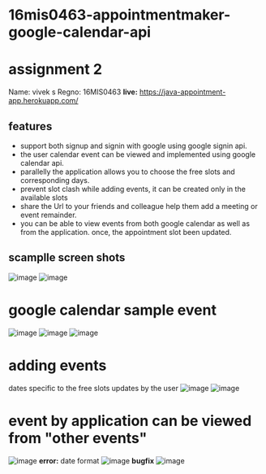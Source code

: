 # 16mis0463-appointmentmaker-google-calendar-api

# assignment 2
Name: vivek s
Regno: 16MIS0463
**live:** https://java-appointment-app.herokuapp.com/

## features
* support both signup and signin with google using google signin api.
* the user calendar event can be viewed and implemented using google calendar api.
* parallelly the application allows you to choose the free slots and corresponding days.
* prevent slot clash while adding events, it can be created only in the available slots
* share the Url to your friends and colleague help them add a meeting or event remainder.
* you can be able to view events from both google calendar as well as from the application. once, the appointment slot been updated.

## scamplle screen shots

![image](https://user-images.githubusercontent.com/64268236/84596894-ebe4b200-ae7d-11ea-891f-2a2fed2bd5c3.png)
![image](https://user-images.githubusercontent.com/64268236/84731940-028f2400-afb8-11ea-824e-83f9c9e94e68.png)

# google calendar sample event 
![image](https://user-images.githubusercontent.com/64268236/84596970-5990de00-ae7e-11ea-81f2-97a0d09de8e0.png)
![image](https://user-images.githubusercontent.com/64268236/84597012-90ff8a80-ae7e-11ea-80ad-4744d41cd717.png)
![image](https://user-images.githubusercontent.com/64268236/84597024-a83e7800-ae7e-11ea-92c9-91f5e2d2404a.png)


# adding events

dates specific to the free slots updates by the user
![image](https://user-images.githubusercontent.com/64268236/84596075-2b5ccf80-ae79-11ea-9778-51e0b3849e62.png)
![image](https://user-images.githubusercontent.com/64268236/84596226-13398000-ae7a-11ea-9216-ba94b2d6a873.png)

# event by application can be viewed from "other events"
![image](https://user-images.githubusercontent.com/64268236/84729814-3ff0b300-afb2-11ea-8748-1f149a760af8.png)
**error:** date format
![image](https://user-images.githubusercontent.com/64268236/84596269-48de6900-ae7a-11ea-9ea2-a0e5643bf38b.png)
**bugfix**
![image](https://user-images.githubusercontent.com/64268236/84729814-3ff0b300-afb2-11ea-8748-1f149a760af8.png)
